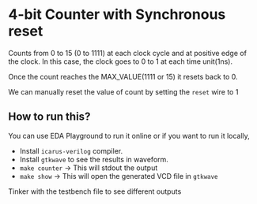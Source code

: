 # 4-bit Counter with Synchronous reset

Counts from 0 to 15 (0 to 1111) at each clock cycle and at positive edge of the clock. In this case, the clock goes to 0 to 1 at each time unit(1ns).

Once the count reaches the MAX_VALUE(1111 or 15) it resets back to 0.

We can manually reset the value of count by setting the `reset` wire to 1

## How to run this?
You can use EDA Playground to run it online or if you want to run it locally,
* Install `icarus-verilog` compiler.
* Install `gtkwave` to see the results in waveform.
* `make counter` -> This will stdout the output
* `make show` -> This will open the generated VCD file in `gtkwave`

Tinker with the testbench file to see different outputs